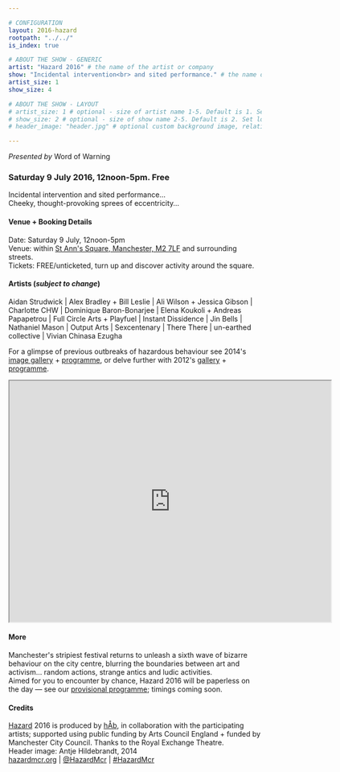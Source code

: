 ```yaml
---

# CONFIGURATION
layout: 2016-hazard
rootpath: "../../"
is_index: true

# ABOUT THE SHOW - GENERIC
artist: "Hazard 2016" # the name of the artist or company
show: "Incidental intervention<br> and sited performance." # the name of the show
artist_size: 1
show_size: 4

# ABOUT THE SHOW - LAYOUT
# artist_size: 1 # optional - size of artist name 1-5. Default is 1. Set longer names to lower values
# show_size: 2 # optional - size of show name 2-5. Default is 2. Set longer names to lower values
# header_image: "header.jpg" # optional custom background image, relative to current page

---
```

*Presented by* Word of Warning        
        
### Saturday 9 July 2016, 12noon-5pm. Free     
Incidental intervention and sited performance…<br>Cheeky, thought-provoking sprees of eccentricity…        
        
#### Venue + Booking Details        
Date: Saturday 9 July, 12noon-5pm                
Venue: within <a href="http://www.google.com/maps/d/embed?mid=zUP9hOfLluWs.kfWwdpVK74IU" target="_blank">St Ann's Square, Manchester, M2 7LF</a> and surrounding streets.       
Tickets: FREE/unticketed, turn up and discover activity around the square.            
                
#### Artists (*subject to change*)         
Aidan Strudwick | Alex Bradley + Bill Leslie | Ali Wilson + Jessica Gibson | Charlotte CHW | Dominique Baron-Bonarjee | Elena Koukoli + Andreas Papapetrou | Full Circle Arts + Playfuel | Instant Dissidence | Jin Bells | Nathaniel Mason | Output Arts | Sexcentenary | There There | un-earthed collective | Vivian Chinasa Ezugha               
          
For a glimpse of previous outbreaks of hazardous behaviour see 2014's [image gallery](/galleries/2014-hazard) + [programme](/archive/2014-hazard), or delve further with 2012's [gallery](/galleries/2012-hazard) + [programme](/archive/2012-hazard).          
<iframe src="http://www.google.com/maps/d/embed?mid=zUP9hOfLluWs.kfWwdpVK74IU" width="640" height="480"></iframe>        

#### More             
Manchester's stripiest festival returns to unleash a sixth wave of bizarre behaviour on the city centre, blurring the boundaries between art and activism… random actions, strange antics and ludic activities.           
Aimed for you to encounter by chance, Hazard 2016 will be paperless on the day — see our [provisional programme](/current/2016-hazard/programme); timings coming soon.           
          
#### Credits        
[Hazard](/hab/hazard) 2016 is produced by [hÅb](/hab), in collaboration with the participating artists; supported using public funding by Arts Council England + funded by Manchester City Council. Thanks to the Royal Exchange Theatre.           
Header image: Antje Hildebrandt, 2014         
<a href="http://hazardmcr.org" target="_blank">hazardmcr.org</a> | <a href="http://twitter.com/HazardMcr" target="_blank">@HazardMcr</a> | <a href="http://twitter.com/hashtag/HazardMcr" target="_blank">#HazardMcr</a>
